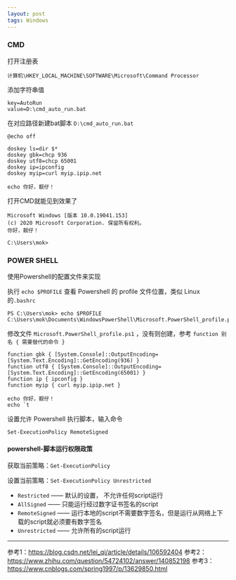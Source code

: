 ```yaml
---
layout: post
tags: Windows
---
```


### CMD

打开注册表
```
计算机\HKEY_LOCAL_MACHINE\SOFTWARE\Microsoft\Command Processor
```

添加字符串值
```
key=AutoRun
value=D:\cmd_auto_run.bat
```

在对应路径新建bat脚本
`D:\cmd_auto_run.bat`
```
@echo off

doskey ls=dir $*
doskey gbk=chcp 936
doskey utf8=chcp 65001
doskey ip=ipconfig
doskey myip=curl myip.ipip.net

echo 你好，靓仔！
```

打开CMD就能见到效果了
```
Microsoft Windows [版本 10.0.19041.153]
(c) 2020 Microsoft Corporation. 保留所有权利。
你好，靓仔！

C:\Users\mok>
```

### POWER SHELL

使用Powershell的配置文件来实现

执行 `echo $PROFILE` 查看 Powershell 的 profile 文件位置，类似 Linux 的`.bashrc`
```
PS C:\Users\mok> echo $PROFILE
C:\Users\mok\Documents\WindowsPowerShell\Microsoft.PowerShell_profile.ps1
```

修改文件 `Microsoft.PowerShell_profile.ps1` ，没有则创建，参考 `function 别名 { 需要替代的命令 }`
```
function gbk { [System.Console]::OutputEncoding=[System.Text.Encoding]::GetEncoding(936) }
function utf8 { [System.Console]::OutputEncoding=[System.Text.Encoding]::GetEncoding(65001) }
function ip { ipconfig }
function myip { curl myip.ipip.net }

echo 你好，靓仔！
echo `t
```

设置允许 Powershell 执行脚本，输入命令
```
Set-ExecutionPolicy RemoteSigned
```

#### powershell-脚本运行权限政策

获取当前策略：`Get-ExecutionPolicy`

设置当前策略：`Set-ExecutionPolicy Unrestricted`

- `Restricted` —— 默认的设置， 不允许任何script运行
- `AllSigned` —— 只能运行经过数字证书签名的script
- `RemoteSigned` —— 运行本地的script不需要数字签名，但是运行从网络上下载的script就必须要有数字签名
- `Unrestricted` —— 允许所有的script运行

---

参考1：https://blog.csdn.net/lei_qi/article/details/106592404
参考2：https://www.zhihu.com/question/54724102/answer/140852198
参考3：https://www.cnblogs.com/spring1997/p/13629850.html
